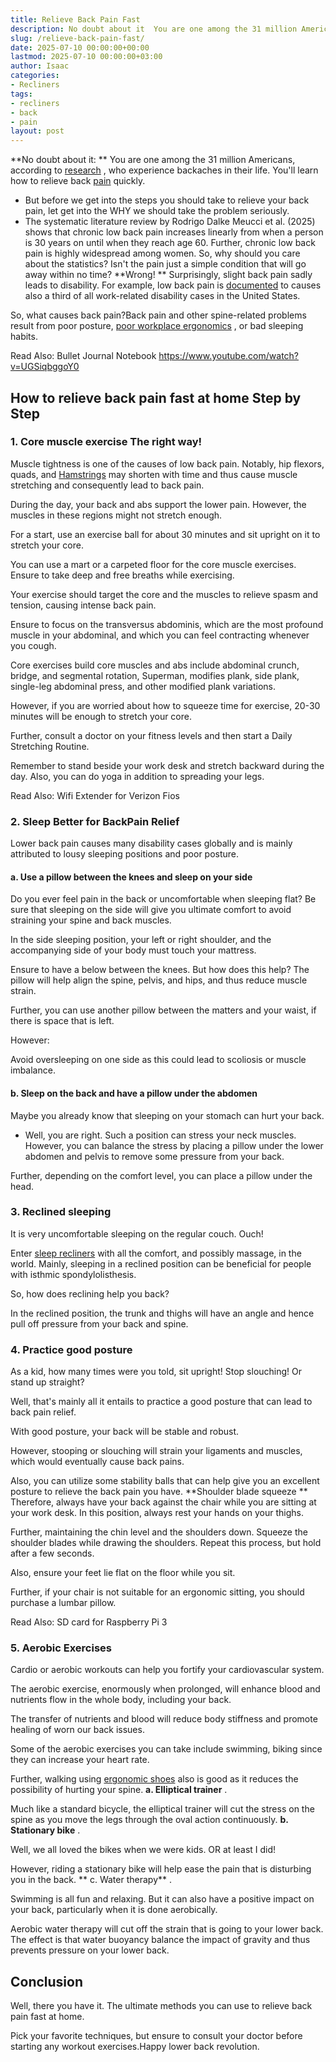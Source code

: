 ```yaml
---
title: Relieve Back Pain Fast
description: No doubt about it  You are one among the 31 million Americans, according to research , who experience backaches in their life.
slug: /relieve-back-pain-fast/
date: 2025-07-10 00:00:00+00:00
lastmod: 2025-07-10 00:00:00+03:00
author: Isaac
categories:
- Recliners
tags:
- recliners
- back
- pain
layout: post
---
```

**No doubt about it: **
You are one among the 31 million Americans, according to
[research](https://www.ncbi.nlm.nih.gov/pmc/articles/PMC4603263/)
, who experience backaches in their life. You'll learn how to relieve back [pain](https://pestpolicy.com/best-shoes-for-pain-on-top-of-foot/) quickly.
- But before we get into the steps you should take to relieve your back pain, let get into the WHY we should take the problem seriously.
- The systematic literature review by Rodrigo Dalke Meucci et al. (2025) shows that chronic low back pain increases linearly from when a person is 30 years on until when they reach age 60.
Further, chronic low back pain is highly widespread among women. So, why should you care about the statistics? Isn't the pain just a simple condition that will go away within no time?
**Wrong! **
Surprisingly, slight back pain sadly leads to disability. For example, low back pain is
[documented](https://www.bls.gov/news.release/pdf/osh2.pdf)
to causes also a third of all work-related disability cases in the United States.

So, what causes back pain?Back pain and other spine-related problems result from poor posture,
[poor workplace ergonomics](http://www.osha.gov/SLTC/ergonomics/index.html)
, or bad sleeping habits.

Read Also:
Bullet Journal Notebook
https://www.youtube.com/watch?v=UGSiqbggoY0
## How to relieve back pain fast at home  Step by Step
### 1. Core muscle exercise  The right way!
Muscle tightness is one of the causes of low back pain. Notably, hip flexors, quads, and
[Hamstrings](http://en.wikipedia.org/wiki/Hamstring)
may shorten with time and thus cause muscle stretching and consequently lead to back pain.

During the day, your back and abs support the lower pain. However, the muscles in these regions might not stretch enough.

For a start, use an exercise ball for about 30 minutes and sit upright on it to stretch your core.

You can use a mart or a carpeted floor for the core muscle exercises. Ensure to take deep and free breaths while exercising.

Your exercise should target the core and the muscles to relieve spasm and tension, causing intense back pain.

Ensure to focus on the transversus abdominis, which are the most profound muscle in your abdominal, and which you can feel contracting whenever you cough.

Core exercises build core muscles and abs include abdominal crunch, bridge, and segmental rotation, Superman, modifies plank, side plank, single-leg abdominal press, and other modified plank variations.

However, if you are worried about how to squeeze time for exercise, 20-30 minutes will be enough to stretch your core.

Further, consult a doctor on your fitness levels and then start a Daily Stretching Routine.

Remember to stand beside your work desk and stretch backward during the day. Also, you can do yoga in addition to spreading your legs.

Read Also:
Wifi Extender for Verizon Fios
### 2. Sleep Better for BackPain Relief
Lower back pain causes many disability cases globally and is mainly attributed to lousy sleeping positions and poor posture.
#### a. Use a pillow between the knees and sleep on your side
Do you ever feel pain in the back or uncomfortable when sleeping flat? Be sure that sleeping on the side will give you ultimate comfort to avoid straining your spine and back muscles.

In the side sleeping position, your left or right shoulder, and the accompanying side of your body must touch your mattress.

Ensure to have a below between the knees. But how does this help? The pillow will help align the spine, pelvis, and hips, and thus reduce muscle strain.

Further, you can use another pillow between the matters and your waist, if there is space that is left.

However:

Avoid oversleeping on one side as this could lead to scoliosis or muscle imbalance.
#### b. Sleep on the back and have a pillow under the abdomen
Maybe you already know that sleeping on your stomach can hurt your back.
- Well, you are right.
Such a position can stress your neck muscles. However, you can balance the stress by placing a pillow under the lower abdomen and pelvis to remove some pressure from your back.

Further, depending on the comfort level, you can place a pillow under the head.
### 3. Reclined sleeping
It is very uncomfortable sleeping on the regular couch. Ouch!

Enter
[sleep recliners](https://pestpolicy.com/best-recliners-for-sleeping/)
with all the comfort, and possibly massage, in the world.
Mainly, sleeping in a reclined position can be beneficial for people with isthmic spondylolisthesis.

So, how does reclining help you back?

In the reclined position, the trunk and thighs will have an angle and hence pull off pressure from your back and spine.
### 4. Practice good posture
As a kid, how many times were you told, sit upright! Stop slouching! Or stand up straight?

Well, that's mainly all it entails to practice a good posture that can lead to back pain relief.

With good posture, your back will be stable and robust.

However, stooping or slouching will strain your ligaments and muscles, which would eventually cause back pains.

Also, you can utilize some stability balls that can help give you an excellent posture to relieve the back pain you have.
**Shoulder blade squeeze **
Therefore, always have your back against the chair while you are sitting at your work desk. In this position, always rest your hands on your thighs.

Further, maintaining the chin level and the shoulders down. Squeeze the shoulder blades while drawing the shoulders. Repeat this process, but hold after a few seconds.

Also, ensure your feet lie flat on the floor while you sit.

Further, if your chair is not suitable for an ergonomic sitting, you should purchase a lumbar pillow.

Read Also:
SD card for Raspberry Pi 3
### 5. Aerobic Exercises
Cardio or aerobic workouts can help you fortify your cardiovascular system.

The aerobic exercise, enormously when prolonged, will enhance blood and nutrients flow in the whole body, including your back.

The transfer of nutrients and blood will reduce body stiffness and promote healing of worn our back issues.

Some of the aerobic exercises you can take include swimming, biking since they can increase your heart rate.

Further, walking using
[ergonomic shoes](https://pestpolicy.com/best-walking-shoes-for-lower-back-pain/)
also is good as it reduces the possibility of hurting your spine.
**a. Elliptical trainer**
.

Much like a standard bicycle, the elliptical trainer will cut the stress on the spine as you move the legs through the oval action continuously.
**b. Stationary bike**
.

Well, we all loved the bikes when we were kids. OR at least I did!

However, riding a stationary bike will help ease the pain that is disturbing you in the back.
** c. Water therapy**
.

Swimming is all fun and relaxing. But it can also have a positive impact on your back, particularly when it is done aerobically.

Aerobic water therapy will cut off the strain that is going to your lower back. The effect is that water buoyancy balance the impact of gravity and thus prevents pressure on your lower back.
## Conclusion
Well, there you have it. The ultimate methods you can use to relieve back pain fast at home.

Pick your favorite techniques, but ensure to consult your doctor before starting any workout exercises.Happy lower back revolution.
